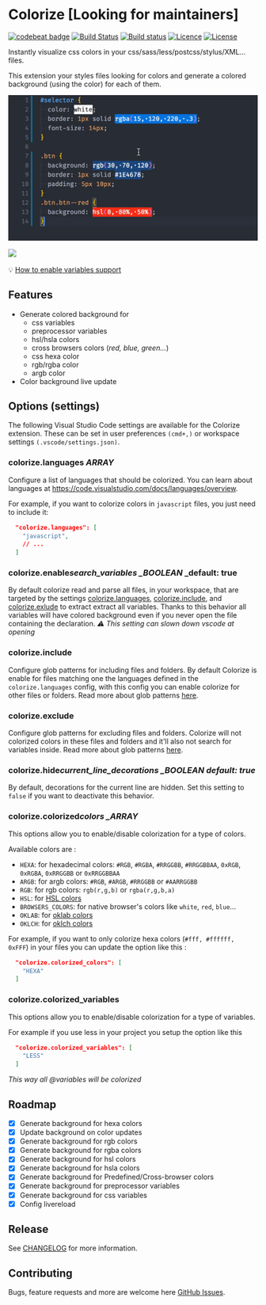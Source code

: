 # **Colorize** [Looking for maintainers]

[![codebeat badge](https://codebeat.co/badges/aec222e1-64ae-4360-a849-d077040694ca)](https://codebeat.co/projects/github-com-kamikillerto-vscode-colorize)
[![Build Status](https://travis-ci.org/KamiKillertO/vscode-colorize.svg?branch=master)](https://travis-ci.org/KamiKillertO/vscode-colorize)
[![Build status](https://ci.appveyor.com/api/projects/status/db69dsx996bdnj4p/branch/develop?svg=true)](https://ci.appveyor.com/project/KamiKillertO/vscode-colorize/branch/develop)
[![Licence](https://img.shields.io/github/license/KamiKillertO/vscode_colorize.svg)](https://github.com/KamiKillertO/vscode_colorize)
[![License](https://img.shields.io/badge/license-MIT-green.svg?style=flat)](https://raw.githubusercontent.com/kamikillerto/vscode-colorize/master/LICENSE)

<!-- [![Version](https://vsmarketplacebadges.dev/version-short/kamikillerto.vscode-colorize.svg)]
[![Installs](https://vsmarketplacebadge.apphb.com/installs/KamiKillertO.vscode-colorize.svg)](https://marketplace.visualstudio.com/items?itemName=kamikillerto.vscode-colorize)
[![Ratings](https://vsmarketplacebadge.apphb.com/rating/kamikillerto.vscode-colorize.svg)](https://marketplace.visualstudio.com/items?itemName=kamikillerto.vscode-colorize) -->

Instantly visualize css colors in your css/sass/less/postcss/stylus/XML... files.

This extension your styles files looking for colors and generate a colored background (using the color) for each of them.

![](https://raw.githubusercontent.com/kamikillerto/vscode-colorize/master/assets/demo.gif)

![](https://raw.githubusercontent.com/kamikillerto/vscode-colorize/master/assets/demo_variables.gif)

💡 [How to enable variables support](#colorizecolorized_variables)

## Features

- Generate colored background for
  - css variables
  - preprocessor variables
  - hsl/hsla colors
  - cross browsers colors (_red, blue, green..._)
  - css hexa color
  - rgb/rgba color
  - argb color
- Color background live update

## Options (settings)

The following Visual Studio Code settings are available for the Colorize extension.
These can be set in user preferences `(cmd+,)` or workspace settings `(.vscode/settings.json)`.

### colorize.languages _ARRAY_

Configure a list of languages that should be colorized. You can learn about languages at <https://code.visualstudio.com/docs/languages/overview>.

For example, if you want to colorize colors in `javascript` files, you just need to include it:

```json
  "colorize.languages": [
    "javascript",
    // ...
  ]
```

### colorize.enable*search_variables \_BOOLEAN* \_default: true

By default colorize read and parse all files, in your workspace, that are targeted by the settings [colorize.languages](#colorizelanguages), [colorize.include](#colorizeinclude), and [colorize.exlude](#colorizeexclude) to extract extract all variables. Thanks to this behavior all variables will have colored background even if you never open the file containing the declaration. _⚠️ This setting can slown down vscode at opening_

### colorize.include

Configure glob patterns for including files and folders. By default Colorize is enable for files matching one the languages defined in the `colorize.languages` config, with this config you can enable colorize for other files or folders. Read more about glob patterns [here](https://code.visualstudio.com/docs/editor/codebasics#_advanced-search-options).

### colorize.exclude

Configure glob patterns for excluding files and folders. Colorize will not colorized colors in these files and folders and it'll also not search for variables inside. Read more about glob patterns [here](https://code.visualstudio.com/docs/editor/codebasics#_advanced-search-options).

### colorize.hide*current_line_decorations \_BOOLEAN* _default: true_

By default, decorations for the current line are hidden. Set this setting to `false` if you want to deactivate this behavior.

### colorize.colorized*colors \_ARRAY*

This options allow you to enable/disable colorization for a type of colors.

Available colors are :

- `HEXA`: for hexadecimal colors: `#RGB`, `#RGBA`, `#RRGGBB`, `#RRGGBBAA`, `0xRGB`, `0xRGBA`, `0xRRGGBB` or `0xRRGGBBAA`
- `ARGB`: for argb colors: `#RGB`, `#ARGB`, `#RRGGBB` or `#AARRGGBB`
- `RGB`: for rgb colors: `rgb(r,g,b)` or `rgba(r,g,b,a)`
- `HSL`: for [HSL colors](https://developer.mozilla.org/en-US/docs/Web/CSS/color_value/hsl)
- `BROWSERS_COLORS`: for native browser's colors like `white`, `red`, `blue`...
- `OKLAB`: for [oklab colors](https://developer.mozilla.org/en-US/docs/Web/CSS/color_value/oklab)
- `OKLCH`: for [oklch colors](https://developer.mozilla.org/en-US/docs/Web/CSS/color_value/oklch)

For example, if you want to only colorize hexa colors (`#fff, #ffffff, 0xFFF`) in your files you can update the option like this :

```json
  "colorize.colorized_colors": [
    "HEXA"
  ]
```

### colorize.colorized_variables

This options allow you to enable/disable colorization for a type of variables.

For example if you use less in your project you setup the option like this

```json
  "colorize.colorized_variables": [
    "LESS"
  ]
```

_This way all @variables will be colorized_

## Roadmap

- [x] Generate background for hexa colors
- [x] Update background on color updates
- [x] Generate background for rgb colors
- [x] Generate background for rgba colors
- [x] Generate background for hsl colors
- [x] Generate background for hsla colors
- [x] Generate background for Predefined/Cross-browser colors
- [x] Generate background for preprocessor variables
- [x] Generate background for css variables
- [x] Config livereload

## Release

See [CHANGELOG](CHANGELOG.md) for more information.

## Contributing

Bugs, feature requests and more are welcome here [GitHub Issues](https://github.com/KamiKillertO/vscode-colorize/issues).
